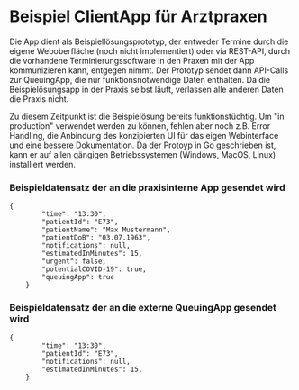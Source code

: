 # Beispiel ClientApp für Arztpraxen

Die App dient als Beispiellösungsprototyp, der entweder Termine durch die eigene Weboberfläche (noch nicht implementiert) oder via REST-API, durch die vorhandene Terminierungssoftware in den Praxen mit der App kommunizieren kann, entgegen nimmt. Der Prototyp sendet dann API-Calls zur QueuingApp, die nur funktionsnotwendige Daten enthalten. Da die Beispielösungsapp in der Praxis selbst läuft, verlassen alle anderen Daten die Praxis nicht.

Zu diesem Zeitpunkt ist die Beispielösung bereits funktionstüchtig. Um "in production" verwendet werden zu können, fehlen aber noch z.B. Error Handling, die Anbindung des konzipierten UI für das eigen Webinterface und eine bessere Dokumentation. Da der Protoyp in Go geschrieben ist, kann er auf allen gängigen Betriebssystemen (Windows, MacOS, Linux) installiert werden. 

### Beispieldatensatz der an die praxisinterne App gesendet wird
```
{
        "time": "13:30",
        "patientId": "E73",
        "patientName": "Max Mustermann",
        "patientDoB": "03.07.1963",
        "notifications": null,
        "estimatedInMinutes": 15,
        "urgent": false,
        "potentialCOVID-19": true,
        "queuingApp": true
    }
```

### Beispieldatensatz der an die externe QueuingApp gesendet wird
```
{
        "time": "13:30",
        "patientId": "E73",
        "notifications": null,
        "estimatedInMinutes": 15,
    }
```